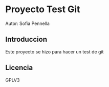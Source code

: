 # Proyecto Test Git

Autor: Sofia Pennella

## Introduccion

Este proyecto se hizo para hacer un test de git

## Licencia

GPLV3